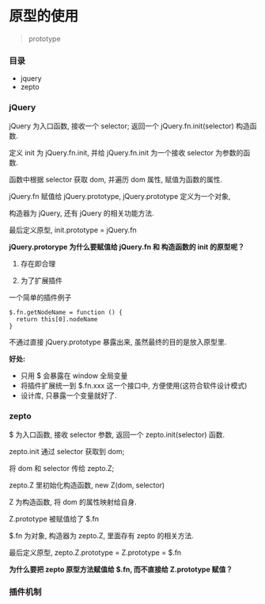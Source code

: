 # 原型的使用
> prototype

### 目录

- jquery
- zepto


### jQuery

jQuery 为入口函数, 接收一个 selector; 返回一个 jQuery.fn.init(selector) 构造函数.

定义 init 为 jQuery.fn.init, 并给 jQuery.fn.init 为一个接收 selector 为参数的函数.

函数中根据 selector 获取 dom, 并遍历 dom 属性, 赋值为函数的属性.

jQuery.fn 赋值给 jQuery.prototype, jQuery.prototype 定义为一个对象,

构造器为 jQuery, 还有 jQuery 的相关功能方法.

最后定义原型, init.prototype = jQuery.fn

**jQuery.protorype 为什么要赋值给 jQuery.fn 和 构造函数的 init 的原型呢？**

1. 存在即合理

2. 为了扩展插件

一个简单的插件例子

```
$.fn.getNodeName = function () {
  return this[0].nodeName
}
```

不通过直接 jQuery.prototype 暴露出来, 虽然最终的目的是放入原型里.

**好处:**

- 只用 $ 会暴露在 window 全局变量
- 将插件扩展统一到 $.fn.xxx 这一个接口中, 方便使用(这符合软件设计模式)
- 设计库, 只暴露一个变量就好了.


### zepto

$ 为入口函数, 接收 selector 参数, 返回一个 zepto.init(selector) 函数.

zepto.init 通过 selector 获取到 dom;

将 dom 和 selector 传给 zepto.Z;

zepto.Z 里初始化构造函数, new Z(dom, selector)

Z 为构造函数, 将 dom 的属性映射给自身.

Z.prototype 被赋值给了 $.fn

$.fn 为对象, 构造器为 zepto.Z, 里面存有 zepto 的相关方法.

最后定义原型, zepto.Z.prototype = Z.prototype = $.fn

**为什么要把 zepto 原型方法赋值给 $.fn, 而不直接给 Z.prototype 赋值？**


### 插件机制

